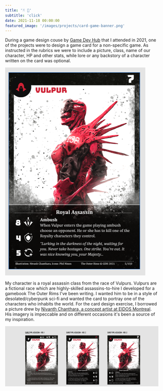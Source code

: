 ```yaml
---
title: '🃏 💭'
subtitle: 'click'
date: 2021-11-18 00:00:00
featured_image: '/images/projects/card-game-banner.png'
---
```


During a game design couse by <a href="https://www.gamedevhub.cz/">Game Dev Hub</a> that I attended in 2021, one of the projects were to design a game card for a non-specific game. As instructed in the rubrics we were to include a picture, class, name of our character, HP and other stats, while lore or any backstory of a character written on the card was optional.

![](/images/projects/vulpur-card.PNG)

My character is a royal assassin class from the race of Vulpurs. Vulpurs are a fictional race which are highly-skilled assassins-to-hire I developed for a gamebook The Outer Rims I've been writing. I wanted him to be in a style of desolated/cyberpunk sci-fi and wanted the card to portray one of the characters who inhabits the world. For the card design exercise, I borrowed a picture drew by <a href="https://www.idea-academy.eu/concept-art-nivanh-chanthara-en">Nivanth Chanthara, a concept artist at EIDOS Montreal</a>. His imagery is impeccable and on different occasions it's been a source of my inspiration.

![](/images/projects/card-variations.png)


